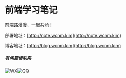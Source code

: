 # 前端学习笔记

前端路漫漫，一起共勉！

部署地址：[http://note.wcnm.kim](http://note.wcnm.kim)

博客地址：[http://blog.wcnm.kim](http://blog.wcnm.kim)

##### 有问题请联系

![WX](http://cdn.wcnm.kim/wx.png)![QQ](http://cdn.wcnm.kim/qq.png)


